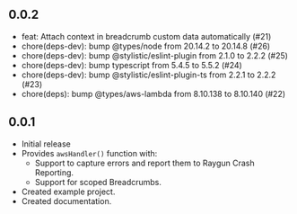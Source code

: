 ## 0.0.2

- feat: Attach context in breadcrumb custom data automatically (#21)
- chore(deps-dev): bump @types/node from 20.14.2 to 20.14.8 (#26)
- chore(deps-dev): bump @stylistic/eslint-plugin from 2.1.0 to 2.2.2 (#25)
- chore(deps-dev): bump typescript from 5.4.5 to 5.5.2 (#24)
- chore(deps-dev): bump @stylistic/eslint-plugin-ts from 2.2.1 to 2.2.2 (#23)
- chore(deps): bump @types/aws-lambda from 8.10.138 to 8.10.140 (#22)

## 0.0.1

- Initial release
- Provides `awsHandler()` function with:
  - Support to capture errors and report them to Raygun Crash Reporting.
  - Support for scoped Breadcrumbs.
- Created example project.
- Created documentation.

